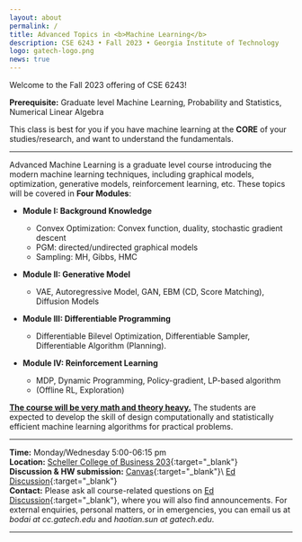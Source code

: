```yaml
---
layout: about
permalink: /
title: Advanced Topics in <b>Machine Learning</b>
description: CSE 6243 • Fall 2023 • Georgia Institute of Technology
logo: gatech-logo.png
news: true
---
```

Welcome to the Fall 2023 offering of CSE 6243!

**Prerequisite:** Graduate level Machine Learning, Probability and Statistics, Numerical Linear Algebra

This class is best for you if you have machine learning at the **CORE** of your studies/research, and want to understand the fundamentals.

***

Advanced Machine Learning is a graduate level course introducing the modern machine learning techniques, including graphical models, optimization, generative models, reinforcement learning, etc.
These topics will be covered in **Four Modules**:

- **Module I: Background Knowledge** 
  - Convex Optimization: Convex function, duality, stochastic gradient descent
  - PGM: directed/undirected graphical models
  - Sampling: MH, Gibbs, HMC

- **Module II: Generative Model**
  - VAE, Autoregressive Model, GAN, EBM (CD, Score Matching), Diffusion Models

- **Module III: Differentiable Programming**
  - Differentiable Bilevel Optimization, Differentiable Sampler, Differentiable Algorithm (Planning). 

- **Module IV: Reinforcement Learning**
  - MDP, Dynamic Programming, Policy-gradient, LP-based algorithm 
  - (Offline RL, Exploration)

<ins>**The course will be very math and theory heavy.**</ins> The students are expected to develop the skill of design computationally and statistically efficient machine learning algorithms for practical problems.

***

**Time:** Monday/Wednesday 5:00-06:15 pm\
**Location:** [Scheller College of Business 203](https://goo.gl/maps/CsJAdL4adqsRFmLX6){:target="\_blank"}\
**Discussion & HW submission:** [Canvas](https://gatech.instructure.com/courses/377010){:target="\_blank"}\ [Ed Discussion](https://edstem.org/us/courses/43567){:target="\_blank"}\
**Contact:** Please ask all course-related questions on [Ed Discussion](https://edstem.org/us/courses/43567){:target="\_blank"}\, where you will also find announcements. For external enquiries, personal matters, or in emergencies, you can email us at *bodai at cc.gatech.edu* and *haotian.sun at gatech.edu*.

***
